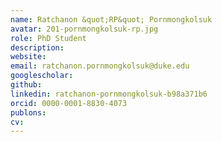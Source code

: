 ```yaml
---
name: Ratchanon &quot;RP&quot; Pornmongkolsuk
avatar: 201-pornmongkolsuk-rp.jpg
role: PhD Student
description: 
website: 
email: ratchanon.pornmongkolsuk@duke.edu
googlescholar: 
github: 
linkedin: ratchanon-pornmongkolsuk-b98a371b6
orcid: 0000-0001-8830-4073
publons: 
cv: 
---
```

